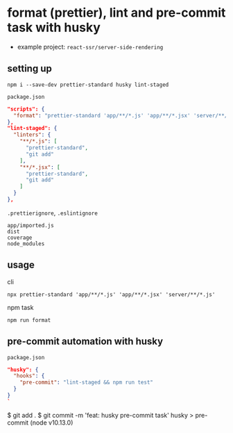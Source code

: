 # format (prettier), lint and pre-commit task with husky

- example project: `react-ssr/server-side-rendering`

## setting up

```
npm i --save-dev prettier-standard husky lint-staged
```

`package.json`
```json
"scripts": {
  "format": "prettier-standard 'app/**/*.js' 'app/**/*.jsx' 'server/**/*.js'"
},
"lint-staged": {
  "linters": {
    "**/*.js": [
      "prettier-standard",
      "git add"
    ],
    "**/*.jsx": [
      "prettier-standard",
      "git add"
    ]
  }
},
```

`.prettierignore`, `.eslintignore`

```
app/imported.js
dist
coverage
node_modules
```


## usage

cli

```
npx prettier-standard 'app/**/*.js' 'app/**/*.jsx' 'server/**/*.js'
```

npm task

```
npm run format
```

## pre-commit automation with husky

`package.json`
```json
"husky": {
  "hooks": {
    "pre-commit": "lint-staged && npm run test"
  }
}
`

```
$ git add .
$ git commit -m 'feat: husky pre-commit task'
husky > pre-commit (node v10.13.0)
```
